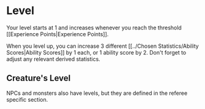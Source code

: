 # Level

Your level starts at 1 and increases whenever you reach the threshold [[Experience Points\|Experience Points]].

When you level up, you can increase 3 different [[../Chosen Statistics/Ability Scores\|Ability Scores]] by 1 each, or 1 ability score by 2.
	Don't forget to adjust any relevant derived statistics.

## Creature's Level
NPCs and monsters also have levels, but they are defined in the referee specific section.
